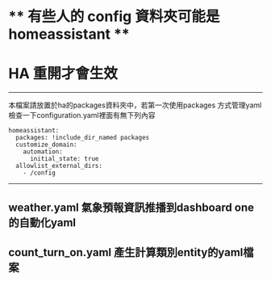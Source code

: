 #  ** 有些人的 config 資料夾可能是 homeassistant **
#  HA 重開才會生效
----------------------------------------------
  本檔案請放置於ha的packages資料夾中，若第一次使用packages 方式管理yaml
  檢查一下configuration.yaml裡面有無下列內容

    homeassistant:
      packages: !include_dir_named packages
      customize_domain:
        automation:
          initial_state: true
      allowlist_external_dirs:
        - /config

---------------------------------------------

## weather.yaml 氣象預報資訊推播到dashboard one 的自動化yaml
## count_turn_on.yaml 產生計算類別entity的yaml檔案

